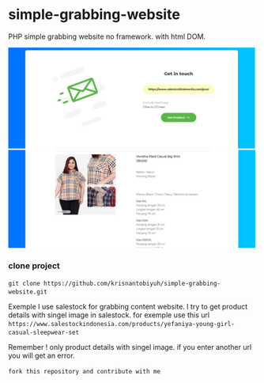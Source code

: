 # simple-grabbing-website
PHP simple grabbing website no framework. with html DOM.

<img src="images/sc2.JPG" style="width: 500px; max-width: 100%; height: auto" title="Click for the larger version." />
<img src="images/sc3.JPG" style="width: 500px; max-width: 100%; height: auto" title="Click for the larger version." />


### clone project

`git clone https://github.com/krisnantobiyuh/simple-grabbing-website.git`

Exemple I use salestock for grabbing content website. I try to get product details with singel image in salestock.
for exemple use this url `https://www.salestockindonesia.com/products/yefaniya-young-girl-casual-sleepwear-set`

Remember ! only product details with singel image. if you enter another url you will get an error.

```fork this repository and contribute with me ```
